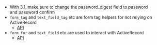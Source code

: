 * With 3.1, make sure to change the password_digest field to password and password confirm
* `form_tag` and `text_field_tag` etc are form tag helpers for not relying on ActiveRecord
  * [API][1]
* `form_for` and `text_field` etc are used to interact with ActiveRecord
  * [API][2]

[1]: http://api.rubyonrails.org/classes/ActionView/Helpers/FormTagHelper.html
[2]: http://api.rubyonrails.org/classes/ActionView/Helpers/FormHelper.html